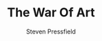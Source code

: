 ---
layout: books
title: The War Of Art
categories: ['work']
author: ['Steven Pressfield']
excerpt: .
external_url: 
---